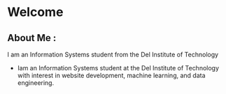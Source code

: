 # Welcome 
## About Me :
 I am an Information Systems student from the Del Institute of Technology
- Iam an Information Systems student at the Del Institute of Technology with interest in website development, machine learning, and data engineering.
